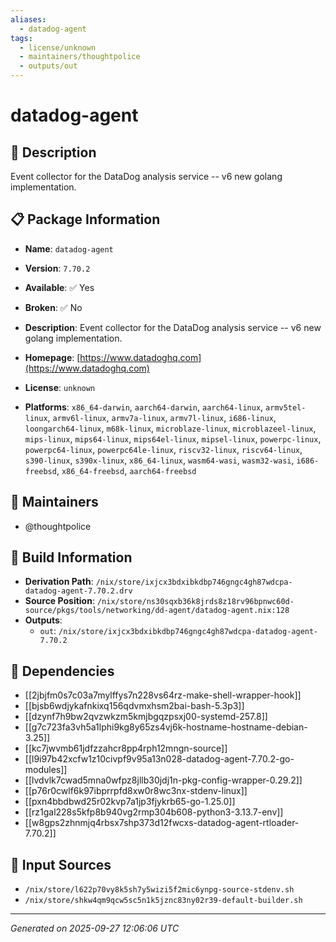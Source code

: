 ```yaml
---
aliases:
  - datadog-agent
tags:
  - license/unknown
  - maintainers/thoughtpolice
  - outputs/out
---
```


# datadog-agent

## 📝 Description

Event collector for the DataDog analysis service
-- v6 new golang implementation.


## 📋 Package Information

- **Name**: `datadog-agent`
- **Version**: `7.70.2`
- **Available**: ✅ Yes
- **Broken**: ✅ No
- **Description**: Event collector for the DataDog analysis service
-- v6 new golang implementation.

- **Homepage**: [https://www.datadoghq.com](https://www.datadoghq.com)
- **License**: `unknown`
- **Platforms**: `x86_64-darwin`, `aarch64-darwin`, `aarch64-linux`, `armv5tel-linux`, `armv6l-linux`, `armv7a-linux`, `armv7l-linux`, `i686-linux`, `loongarch64-linux`, `m68k-linux`, `microblaze-linux`, `microblazeel-linux`, `mips-linux`, `mips64-linux`, `mips64el-linux`, `mipsel-linux`, `powerpc-linux`, `powerpc64-linux`, `powerpc64le-linux`, `riscv32-linux`, `riscv64-linux`, `s390-linux`, `s390x-linux`, `x86_64-linux`, `wasm64-wasi`, `wasm32-wasi`, `i686-freebsd`, `x86_64-freebsd`, `aarch64-freebsd`
## 👥 Maintainers

- @thoughtpolice


## 🔧 Build Information

- **Derivation Path**: `/nix/store/ixjcx3bdxibkdbp746gngc4gh87wdcpa-datadog-agent-7.70.2.drv`
- **Source Position**: `/nix/store/ns30sqxb36k8jrds8z18rv96bpnwc60d-source/pkgs/tools/networking/dd-agent/datadog-agent.nix:128`
- **Outputs**:
  - `out`:  `/nix/store/ixjcx3bdxibkdbp746gngc4gh87wdcpa-datadog-agent-7.70.2`

## 🔗 Dependencies

- [[2jbjfm0s7c03a7mylffys7n228vs64rz-make-shell-wrapper-hook]]
- [[bjsb6wdjykafnkixq156qdvmxhsm2bai-bash-5.3p3]]
- [[dzynf7h9bw2qvzwkzm5kmjbgqzpsxj00-systemd-257.8]]
- [[g7c723fa3vh5a1lphi9kg8y65zs4vj6k-hostname-hostname-debian-3.25]]
- [[kc7jwvmb61jdfzzahcr8pp4rph12mngn-source]]
- [[l9i97b42xcfw1z10civpf9v95a13n028-datadog-agent-7.70.2-go-modules]]
- [[lvdvlk7cwad5mna0wfpz8jllb30jdj1n-pkg-config-wrapper-0.29.2]]
- [[p76r0cwlf6k97ibprrpfd8xw0r8wc3nx-stdenv-linux]]
- [[pxn4bbdbwd25r02kvp7a1jp3fjykrb65-go-1.25.0]]
- [[rz1gal228s5kfp8b940vg2rmp304b608-python3-3.13.7-env]]
- [[w8gps2zhnmjq4rbsx7shp373d12fwcxs-datadog-agent-rtloader-7.70.2]]

## 📁 Input Sources

- `/nix/store/l622p70vy8k5sh7y5wizi5f2mic6ynpg-source-stdenv.sh`
- `/nix/store/shkw4qm9qcw5sc5n1k5jznc83ny02r39-default-builder.sh`

---
*Generated on 2025-09-27 12:06:06 UTC*
